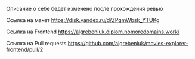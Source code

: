 Описание о себе бедет изменено после прохождения ревью

Ссылка на макет https://disk.yandex.ru/d/ZPqmWbsk_YTUKg

Ссылка на Frontend https://algrebeniuk.diplom.nomoredomains.work/

Ссылка на Pull requests https://github.com/algrebeniuk/movies-explorer-frontend/pull/2
